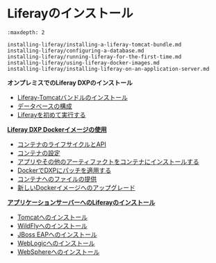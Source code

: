 # Liferayのインストール

```{toctree}
:maxdepth: 2

installing-liferay/installing-a-liferay-tomcat-bundle.md
installing-liferay/configuring-a-database.md
installing-liferay/running-liferay-for-the-first-time.md
installing-liferay/using-liferay-docker-images.md
installing-liferay/installing-liferay-on-an-application-server.md
```

**オンプレミスでのLiferay DXPのインストール**

* [Liferay-Tomcatバンドルのインストール](./installing-liferay/installing-a-liferay-tomcat-bundle.md)
* [データベースの構成](./installing-liferay/configuring-a-database.md)
* [Liferayを初めて実行する](./installing-liferay/running-liferay-for-the-first-time.md)

**[Liferay DXP Dockerイメージの使用](./installing-liferay/using-liferay-docker-images.md)**

* [コンテナのライフサイクルとAPI](./installing-liferay/using-liferay-docker-images/container-lifecycle-and-api.md)
* [コンテナの設定](./installing-liferay/using-liferay-docker-images/configuring-containers.md)
* [アプリやその他のアーティファクトをコンテナにインストールする](./installing-liferay/using-liferay-docker-images/installing-apps-and-other-artifacts-to-containers.md)
* [DockerでDXPにパッチを適用する](./installing-liferay/using-liferay-docker-images/patching-dxp-in-docker.md)
* [コンテナへのファイルの提供](./installing-liferay/using-liferay-docker-images/providing-files-to-the-container.md)
* [新しいDockerイメージへのアップグレード](./installing-liferay/using-liferay-docker-images/upgrading-to-a-new-docker-image.md)

**[アプリケーションサーバーへのLiferayのインストール](./installing-liferay/installing-liferay-on-an-application-server.md)**

* [Tomcatへのインストール](./installing-liferay/installing-liferay-on-an-application-server/installing-on-tomcat.md)
* [WildFlyへのインストール](./installing-liferay/installing-liferay-on-an-application-server/installing-on-wildfly.md)
* [JBoss EAPへのインストール](./installing-liferay/installing-liferay-on-an-application-server/installing-on-jboss-eap.md)
* [WebLogicへのインストール](./installing-liferay/installing-liferay-on-an-application-server/installing-on-weblogic.md)
* [WebSphereへのインストール](./installing-liferay/installing-liferay-on-an-application-server/installing-on-websphere.md)